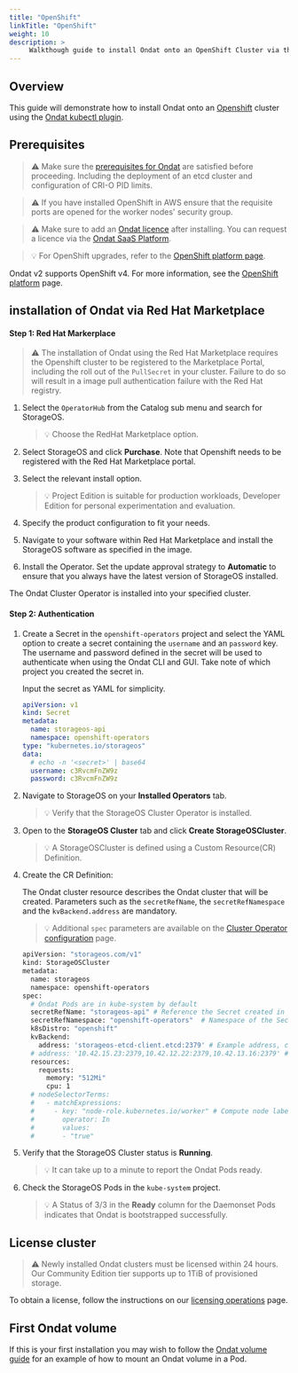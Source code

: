 ```yaml
---
title: "OpenShift"
linkTitle: "OpenShift"
weight: 10
description: >
     Walkthough guide to install Ondat onto an OpenShift Cluster via the Red Hat marketplace
---
```


## Overview

This guide will demonstrate how to install Ondat onto an [Openshift](/docs/platforms/openshift) cluster using the [Ondat kubectl plugin](/docs/reference/kubectl-plugin/).

## Prerequisites

> ⚠️ Make sure the
> [prerequisites for Ondat](/docs/prerequisites/) are
> satisfied before proceeding. Including the deployment of an etcd cluster and
> configuration of CRI-O PID limits.

> ⚠️ If you have installed OpenShift in AWS ensure that the requisite ports are
> opened for the worker nodes' security group.

> ⚠️ Make sure to add an [Ondat licence](/docs/operations/licensing/) after installing. You can request a licence via the [Ondat SaaS Platform](https://portal.ondat.io/).

> 💡 For OpenShift upgrades, refer to the
> [OpenShift platform page](/docs/platforms/openshift#openshift-upgrades).

Ondat v2 supports OpenShift v4. For more information, see the [OpenShift platform](/docs/platforms/openshift) page.

## installation of Ondat via Red Hat Marketplace

#### Step 1: Red Hat Markerplace

> ⚠️ The installation of Ondat using the Red Hat Marketplace requires the
> Openshift cluster to be registered to the Marketplace Portal, including the
> roll out of the `PullSecret` in your cluster. Failure to do so will result in a
> image pull authentication failure with the Red Hat registry.

1. Select the `OperatorHub` from the Catalog sub menu and search for StorageOS.

   > 💡 Choose the RedHat Marketplace option.

2. Select StorageOS and click __Purchase__. Note that Openshift needs to be
   registered with the Red Hat Marketplace portal.

3. Select the relevant install option.

    > 💡 Project Edition is suitable for production workloads, Developer Edition
    > for personal experimentation and evaluation.

4. Specify the product configuration to fit your needs.

5. Navigate to your software within Red Hat Marketplace and install the
   StorageOS software as specified in the image.

6. Install the Operator. Set the update approval strategy to __Automatic__ to
   ensure that you always have the latest version of StorageOS installed.

The Ondat Cluster Operator is installed into your specified cluster.

#### Step 2: Authentication

1. Create a Secret in the `openshift-operators` project and select the YAML option to create a secret containing the `username` and an
   `password` key. The username and password defined in the secret will be
   used to authenticate when using the Ondat CLI and GUI. Take note of
   which project you created the secret in.

    Input the secret as YAML for simplicity.

    ```yaml
    apiVersion: v1
    kind: Secret
    metadata:
      name: storageos-api
      namespace: openshift-operators
    type: "kubernetes.io/storageos"
    data:
      # echo -n '<secret>' | base64
      username: c3RvcmFnZW9z
      password: c3RvcmFnZW9z
    ```

2. Navigate to StorageOS on your __Installed Operators__ tab.

    > 💡 Verify that the StorageOS Cluster Operator is installed.

3. Open to the __StorageOS Cluster__ tab and click __Create StorageOSCluster__.

    > 💡 A StorageOSCluster is defined using a Custom Resource(CR) Definition.

4. Create the CR Definition:

   The Ondat cluster resource describes the Ondat cluster that will be
   created. Parameters such as the `secretRefName`, the `secretRefNamespace` and
   the `kvBackend.address` are mandatory.

   > 💡 Additional `spec` parameters are available on the [Cluster Operator configuration](/docs/reference/cluster-operator/configuration) page.

   ```bash
   apiVersion: "storageos.com/v1"
   kind: StorageOSCluster
   metadata:
     name: storageos
     namespace: openshift-operators
   spec:
     # Ondat Pods are in kube-system by default
     secretRefName: "storageos-api" # Reference the Secret created in the previous step
     secretRefNamespace: "openshift-operators"  # Namespace of the Secret created in the previous step
     k8sDistro: "openshift"
     kvBackend:
       address: 'storageos-etcd-client.etcd:2379' # Example address, change for your etcd endpoint
     # address: '10.42.15.23:2379,10.42.12.22:2379,10.42.13.16:2379' # You can set ETCD server ips
     resources:
       requests:
         memory: "512Mi"
         cpu: 1
     # nodeSelectorTerms:
     #   - matchExpressions:
     #     - key: "node-role.kubernetes.io/worker" # Compute node label will vary according to your installation
     #       operator: In
     #       values:
     #       - "true"
   ```

5. Verify that the StorageOS Cluster status is __Running__.

    > 💡 It can take up to a minute to report the Ondat Pods ready.

6. Check the StorageOS Pods in the `kube-system` project.

    > 💡 A Status of 3/3 in the __Ready__ column for the Daemonset Pods indicates that Ondat is
    > bootstrapped successfully.

## License cluster

> ⚠️ Newly installed Ondat clusters must be licensed within 24 hours. Our Community Edition tier supports up to 1TiB of provisioned storage.

To obtain a license, follow the instructions on our [licensing operations](/docs/operations/licensing) page.

## First Ondat volume

If this is your first installation you may wish to follow the [Ondat volume guide](/docs/operations/firstpvc) for an example of how
to mount an Ondat volume in a Pod.
